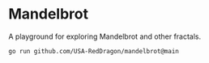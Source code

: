 # Mandelbrot

A playground for exploring Mandelbrot and other fractals.

```bash
go run github.com/USA-RedDragon/mandelbrot@main
```
